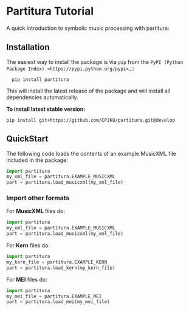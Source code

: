 # Partitura Tutorial
A quick introduction to symbolic music processing with partitura:

## Installation

The easiest way to install the package is via ``pip`` from the `PyPI (Python
Package Index) <https://pypi.python.org/pypi>`_::

```shell
  pip install partitura
```

This will install the latest release of the package and will install all
dependencies automatically.



**To install latest stable version:**

```shell
pip install git+https://github.com/CPJKU/partitura.git@develop
```



## QuickStart

The following code loads the contents of an example MusicXML file included in
the package:

```python
import partitura
my_xml_file = partitura.EXAMPLE_MUSICXML
part = partitura.load_musicxml(my_xml_file)
```

### Import other formats

For **MusicXML** files do:

```python
import partitura
my_xml_file = partitura.EXAMPLE_MUSICXML
part = partitura.load_musicxml(my_xml_file)
```



For **Kern** files do:

```python
import partitura
my_kern_file = partitura.EXAMPLE_KERN
part = partitura.load_kern(my_kern_file)
```

For **MEI** files do:

```python
import partitura
my_mei_file = partitura.EXAMPLE_MEI
part = partitura.load_mei(my_mei_file)
```

